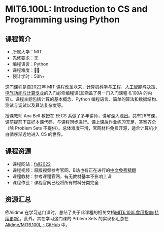 # MIT6.100L: Introduction to CS and Programming using Python

## 课程简介

- 所属大学：MIT
- 先修要求：无
- 编程语言：Python
- 课程难度：🌟🌟
- 预计学时：50h+

这门课程是自2022年 MIT 课程改革以来，[计算机科学与工程](https://www.eecs.mit.edu/academics/undergraduate-programs/curriculum/6-3-computer-science-and-engineering/)、[人工智能与决策](https://www.eecs.mit.edu/academics/undergraduate-programs/curriculum/6-4-artificial-intelligence-and-decision-making/)、[电气功能与计算专业](https://www.eecs.mit.edu/academics/undergraduate-programs/curriculum/6-5-electrical-engineering-with-computing/)的入门必修编程课(其涵盖了另一门入门课程 6.100A 的内容)。课程主题包括计算的基本概念、Python 编程语言、简单的算法和数据结构、测试与调试以及算法复杂度等。

授课教师 Ana Bell 教授在 EECS 系做了多年讲师，讲解深入浅出。共有26节课，课前提前下载好本课代码，与课程同步进行。课上课后作业练习充足，答案齐全（除 Problem Sets 不提供）。总体难度平滑，官网材料免费开源，适合计算机小白循序渐近地进入 CS 的世界。


## 课程资源

- 课程网站：[fall2022](https://ocw.mit.edu/courses/6-100l-introduction-to-cs-and-programming-using-python-fall-2022/pages/material-by-lecture/)
- 课程视频：原版视频参考官网，B站也有正在进行的[中文免费精翻](https://www.bilibili.com/video/BV1WE421V7bL?spm_id_from=333.788.videopod.sections&vd_source=3181deb7fb0c10621dd8dbdf8ab90a04)
- 课程教材：参考课程官网，有无教材基本不影响上课
- 课程作业：课程官网已经将所有材料分类完全

## 资源汇总

@Alidme 在学习这门课时，总结了关于此课程的相关文档[MIT6.100L食用指南(持续更新)](https://k14eszn58mj.feishu.cn/docx/NFxmd1JxPodkWjxeuHIcSK5Qnag)。此外，其在学习这门课的 Prblem Sets 的实现都汇总在[Alidme/MIT6.100L - GitHub](https://github.com/Alidme/MIT6.100L) 中。
